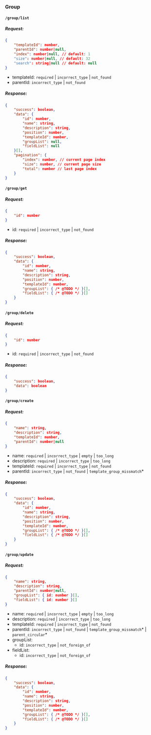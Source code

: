 ### Group

#### **`/group/list`**

##### Request:

```json
{
    "templateId": number,
    "parentId": number|null, 
    "index": number|null, // default: 1
    "size": number|null, // default: 32
    "search": string|null // default: null
}
```

- templateId: `required` | `incorrect_type` | `not_found`
- parentId: `incorrect_type` | `not_found` 

##### Response:

```json
{
    "success": boolean,
    "data": {
        "id": number,
        "name": string,
        "description": string,
        "position": number,
        "templateId": number,
        "groupList": null,
        "fieldList": null
    }[],
    "pagination": {
        "index": number, // current page index
        "size": number, // current page size
        "total": number // last page index
    }
}
```

#### **`/group/get`**

##### Request:

```json
{
    "id": number
}
```

- id: `required` | `incorrect_type` | `not_found` 

##### Response:

```json
{
    "success": boolean,
    "data": {
        "id": number,
        "name": string,
        "description": string,
        "position": number,
        "templateId": number,
        "groupList": { /* @TODO */ }[],
        "fieldList": { /* @TODO */ }[] 
    }
}
```

#### **`/group/delete`**

##### Request:

```json
{
    "id": number
}
```

- id: `required` | `incorrect_type` | `not_found` 

##### Response:

```json
{
    "success": boolean,
    "data": boolean
}
```

#### **`/group/create`**

##### Request:

```json
{
    "name": string,
    "description": string,
    "templateId": number,
    "parentId": number|null
}
```

- name: `required` | `incorrect_type` | `empty` | `too_long`
- description: `required` | `incorrect_type` | `too_long`
- templateId: `required` | `incorrect_type` | `not_found`
- parentId: `incorrect_type` | `not_found` | `template_group_missmatch`*

##### Response:

```json
{
    "success": boolean,
    "data": {
        "id": number,
        "name": string,
        "description": string,
        "position": number,
        "templateId": number,
        "groupList": { /* @TODO */ }[],
        "fieldList": { /* @TODO */ }[] 
    }
}
```

#### **`/group/update`**

##### Request:

```json
{
    "name": string,
    "description": string,
    "parentId": number|null,
    "groupList": { id: number }[],
    "fieldList": { id: number }[] 
}
```

- name: `required` | `incorrect_type` | `empty` | `too_long`
- description: `required` | `incorrect_type` | `too_long`
- templateId: `required` | `incorrect_type` | `not_found`
- parentId: `incorrect_type` | `not_found` | `template_group_missmatch`* | `parent_circular`*
- groupList:
    - id: `incorrect_type` | `not_foreign_of`
- fieldList:
    - id: `incorrect_type` | `not_foreign_of`

##### Response:

```json
{
    "success": boolean,
    "data": {
        "id": number,
        "name": string,
        "description": string,
        "position": number,
        "templateId": number,
        "groupList": { /* @TODO */ }[],
        "fieldList": { /* @TODO */ }[] 
    }
}
```
